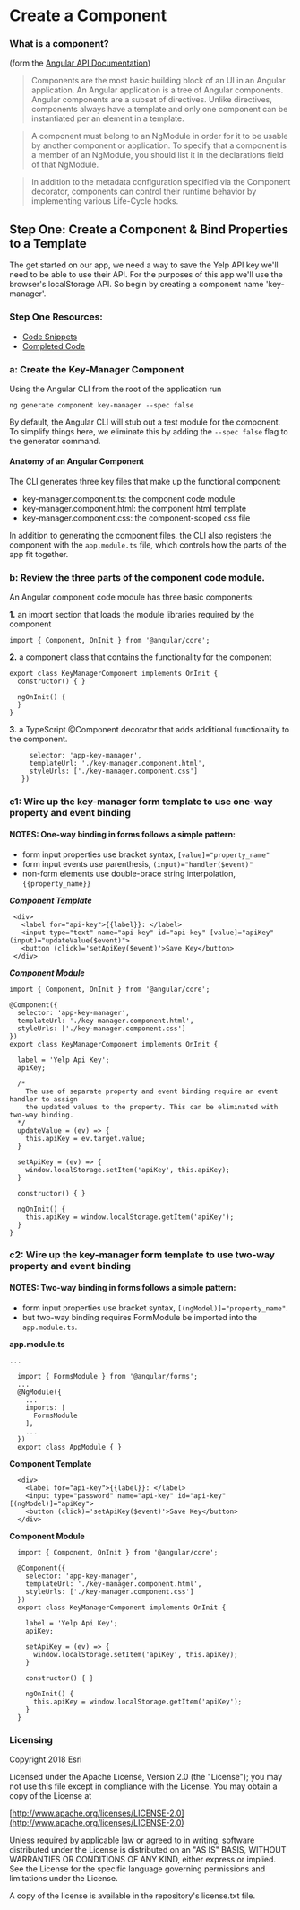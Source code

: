 # Create a Component

### What is a component? 
(form the [Angular API Documentation](https://angular.io/api/core/Component))

> Components are the most basic building block of an UI in an Angular application. An Angular application is a tree of Angular components. Angular components are a subset of directives. Unlike directives, components always have a template and only one component can be instantiated per an element in a template.

> A component must belong to an NgModule in order for it to be usable by another component or application. To specify that a component is a member of an NgModule, you should list it in the declarations field of that NgModule.

> In addition to the metadata configuration specified via the Component decorator, components can control their runtime behavior by implementing various Life-Cycle hooks.

## Step One: Create a Component & Bind Properties to a Template
The get started on our app, we need a way to save the Yelp API key we'll need to be able to use their API. For the 
purposes of this app we'll use the browser's localStorage API.  So begin by creating a component name 'key-manager'.

### Step One Resources:
* [Code Snippets](https://github.com/sean-olson-e/Rapid-Application-Development-using-Angular-CLI/tree/master/project_apps/1-creating-components/src/snippets/key-manager)
* [Completed Code](https://github.com/sean-olson-e/Rapid-Application-Development-using-Angular-CLI/tree/master/project_apps/2-importing-styles-using-built-in-directives/src/app)

### a: Create the Key-Manager Component
 Using 
the Angular CLI from the root of the application run  

```ng generate component key-manager --spec false```

By default, the Angular CLI will stub out a test module for the component. To simplify things here, we eliminate this by adding the ```--spec false``` flag to the generator command.

#### Anatomy of an Angular Component
The CLI generates three key files that make up the functional component:
* key-manager.component.ts: the component code module
* key-manager.component.html: the component html template
* key-manager.component.css: the component-scoped css file

In addition to generating the component files, the CLI also registers the component with the ```app.module.ts``` file, which controls how the parts of the app fit together.

### b: Review the three parts of the component code module.
An Angular component code module has three basic components:

**1.** an import section that loads the module libraries required by the component

```
import { Component, OnInit } from '@angular/core';
```

**2.** a component class that contains the functionality for the component
```
export class KeyManagerComponent implements OnInit {
  constructor() { }

  ngOnInit() {
  }
}
``` 

**3.** a TypeScript @Component decorator that adds additional functionality to the component.

```@Component({
     selector: 'app-key-manager',
     templateUrl: './key-manager.component.html',
     styleUrls: ['./key-manager.component.css']
   })

```      

### c1: Wire up the key-manager form template to use one-way property and event binding

#### NOTES: One-way binding in forms follows a simple pattern: 
* form input properties use bracket syntax, ```[value]="property_name"``` 
* form input events use parenthesis, ```(input)="handler($event)"```
* non-form elements use double-brace string interpolation, ```{{property_name}}```  


***Component Template***

```
 <div>
   <label for="api-key">{{label}}: </label>
   <input type="text" name="api-key" id="api-key" [value]="apiKey" (input)="updateValue($event)">
   <button (click)='setApiKey($event)'>Save Key</button>
 </div>
```

***Component Module***
```
import { Component, OnInit } from '@angular/core';

@Component({
  selector: 'app-key-manager',
  templateUrl: './key-manager.component.html',
  styleUrls: ['./key-manager.component.css']
})
export class KeyManagerComponent implements OnInit {

  label = 'Yelp Api Key';
  apiKey;

  /*
    The use of separate property and event binding require an event handler to assign
    the updated values to the property. This can be eliminated with two-way binding.
  */
  updateValue = (ev) => {
    this.apiKey = ev.target.value;
  }

  setApiKey = (ev) => {
    window.localStorage.setItem('apiKey', this.apiKey);
  }

  constructor() { }

  ngOnInit() {
    this.apiKey = window.localStorage.getItem('apiKey');
  }
}
```
 
### c2: Wire up the key-manager form template to use two-way property and event binding

#### NOTES: Two-way binding in forms follows a simple pattern: 
* form input properties use bracket syntax, ```[(ngModel)]="property_name"```. 
* but two-way binding requires FormModule be imported into the ```app.module.ts```.

**app.module.ts**

```
...

  import { FormsModule } from '@angular/forms';
  ...
  @NgModule({
    ...
    imports: [
      FormsModule
    ],
    ...
  })
  export class AppModule { }
``` 

**Component Template**
```
  <div>
    <label for="api-key">{{label}}: </label>
    <input type="password" name="api-key" id="api-key" [(ngModel)]="apiKey">
    <button (click)='setApiKey($event)'>Save Key</button>
  </div>
```

**Component Module**
```
  import { Component, OnInit } from '@angular/core';
  
  @Component({
    selector: 'app-key-manager',
    templateUrl: './key-manager.component.html',
    styleUrls: ['./key-manager.component.css']
  })
  export class KeyManagerComponent implements OnInit {
  
    label = 'Yelp Api Key';
    apiKey;
  
    setApiKey = (ev) => {
      window.localStorage.setItem('apiKey', this.apiKey);
    }
  
    constructor() { }
  
    ngOnInit() {
      this.apiKey = window.localStorage.getItem('apiKey');
    }
  }
```

### Licensing

Copyright 2018 Esri

Licensed under the Apache License, Version 2.0 (the "License"); you may not use this file except in compliance with the License. You may obtain a copy of the License at

[http://www.apache.org/licenses/LICENSE-2.0](http://www.apache.org/licenses/LICENSE-2.0)

Unless required by applicable law or agreed to in writing, software distributed under the License is distributed on an "AS IS" BASIS, WITHOUT WARRANTIES OR CONDITIONS OF ANY KIND, either express or implied. See the License for the specific language governing permissions and limitations under the License.

A copy of the license is available in the repository's license.txt file.
